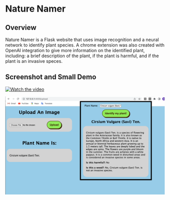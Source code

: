 # Nature Namer

## Overview
Nature Namer is a Flask website that uses image recognition and a neural network to identify plant species.
A chrome extension was also created with OpenAI integration to give more information on the identified plant, including:
a brief description of the plant, if the plant is harmful, and if the plant is an invasive speces.

## Screenshot and Small Demo
[![Watch the video](https://img.youtube.com/vi/YUu0Lgzyopc/0.jpg)](https://youtu.be/YUu0Lgzyopc)

![App Screenshot](NatureNamerScreenshot.png)
